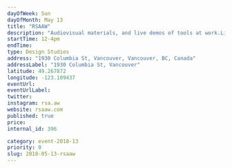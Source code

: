 ```yaml
---
dayOfWeek: Sun
dayOfMonth: May 13
title: "RSAAW"
description: "Audiovisual materials, and live demos of tools at work.Light Refreshments available.<br> "
startTime: 12-4pm
endTime: 
type: Design Studios
address: "1930 Columbia St, Vancouver, Vancouver, BC, Canada"
addressLabel: "1930 Columbia St, Vancouver"
latitude: 49.267872
longitude: -123.109437
eventUrl: 
eventUrlLabel: 
twitter: 
instagram: rsa.aw
website: rsaaw.com
published: true
price: 
internal_id: 396

category: event-2018-13
priority: 0
slug: 2018-05-13-rsaaw
---
```

